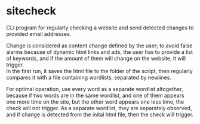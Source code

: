 # sitecheck

CLI program for regularly checking a website and send detected changes to provided email addresses.

Change is considered as content change defined by the user; to avoid false alarms because of dynamic html links and ads, the user has to provide a list of keywords, and if the amount of them will change on the website, it will trigger.  
In the first run, it saves the html file to the folder of the script, then regularly compares it with a file containing wordlists, separated by newlines.

For optimal operation, use every word as a separate wordlist altogether, because if two words are in the same wordlist, and one of them appears one more time on the site, but the other word appears one less time, the check will not trigger. As a separate wordlist, they are separately observed, and if change is detected from the inital html file, then the check will trigger.
